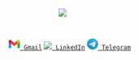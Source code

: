 <h1 align="center">
  <a href="https://git.io/typing-svg">
    <img src="https://readme-typing-svg.herokuapp.com/?lines=Всем+привет!+👋;Я+Бугдиев+Амрихудо....;Приятно+познакомиться!&center=true&size=30">
  </a>
</h1>

<p align="center">
  <code>
    <a href="mailto:hassanansari211@gmail.com" title="Gmail"><img width="22" src="https://github.com/manjotsidhu/manjotsidhu/blob/master/icons/Gmail.png"> Gmail</a></code>
    <code><a href="https://linkedin.com/in/mohd-hassan-11707a223" title="Gmail"><img width="22" src="https://github.com/manjotsidhu/manjotsidhu/blob/master/icons/instagram.png"> LinkedIn</a></code>
    <code><a href="https://t.me/B_Amrikhudo" title="Gmail"><img width="22" src="https://github.com/manjotsidhu/manjotsidhu/blob/master/icons/Telegram.png"> Telegram</a></code>
</p>
